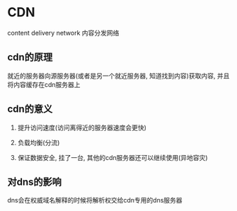 # CDN

content delivery network 内容分发网络

## cdn的原理

就近的服务器向源服务器(或者是另一个就近服务器, 知道找到内容)获取内容, 并且将内容缓存在cdn服务器上

## cdn的意义

1. 提升访问速度(访问离得近的服务器速度会更快)

2. 负载均衡(分流)

3. 保证数据安全, 挂了一台, 其他的cdn服务器还可以继续使用(异地容灾)

## 对dns的影响

dns会在权威域名解释的时候将解析权交给cdn专用的dns服务器
